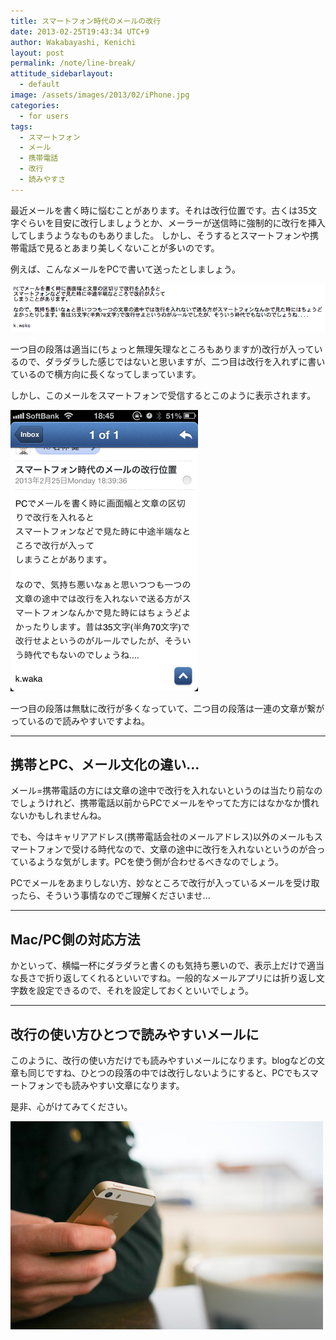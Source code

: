 ```yaml
---
title: スマートフォン時代のメールの改行
date: 2013-02-25T19:43:34 UTC+9
author: Wakabayashi, Kenichi
layout: post
permalink: /note/line-break/
attitude_sidebarlayout:
  - default
image: /assets/images/2013/02/iPhone.jpg
categories:
  - for users
tags:
  - スマートフォン
  - メール
  - 携帯電話
  - 改行
  - 読みやすさ
---
```

最近メールを書く時に悩むことがあります。それは改行位置です。古くは35文字ぐらいを目安に改行しましょうとか、メーラーが送信時に強制的に改行を挿入してしまうようなものもありました。
しかし、そうするとスマートフォンや携帯電話で見るとあまり美しくないことが多いのです。

例えば、こんなメールをPCで書いて送ったとしましょう。

![PCで書いたメール](/assets/images/2013/02/pc.png)

一つ目の段落は適当に(ちょっと無理矢理なところもありますが)改行が入っているので、ダラダラした感じではないと思いますが、二つ目は改行を入れずに書いているので横方向に長くなってしまっています。

しかし、このメールをスマートフォンで受信するとこのように表示されます。

![スマートフォン](/assets/images/2013/02/smartphone.png)

一つ目の段落は無駄に改行が多くなっていて、二つ目の段落は一連の文章が繋がっているので読みやすいですよね。

- - -
## 携帯とPC、メール文化の違い...
メール=携帯電話の方には文章の途中で改行を入れないというのは当たり前なのでしょうけれど、携帯電話以前からPCでメールをやってた方にはなかなか慣れないかもしれませんね。

でも、今はキャリアアドレス(携帯電話会社のメールアドレス)以外のメールもスマートフォンで受ける時代なので、文章の途中に改行を入れないというのが合っているような気がします。PCを使う側が合わせるべきなのでしょう。

PCでメールをあまりしない方、妙なところで改行が入っているメールを受け取ったら、そういう事情なのでご理解くださいませ...

- - -
## Mac/PC側の対応方法
かといって、横幅一杯にダラダラと書くのも気持ち悪いので、表示上だけで適当な長さで折り返してくれるといいですね。一般的なメールアプリには折り返し文字数を設定できるので、それを設定しておくといいでしょう。
- - -
## 改行の使い方ひとつで読みやすいメールに
このように、改行の使い方だけでも読みやすいメールになります。blogなどの文章も同じですね、ひとつの段落の中では改行しないようにすると、PCでもスマートフォンでも読みやすい文章になります。

是非、心がけてみてください。

![iPhone](/assets/images/2013/02/iPhone.jpg)
